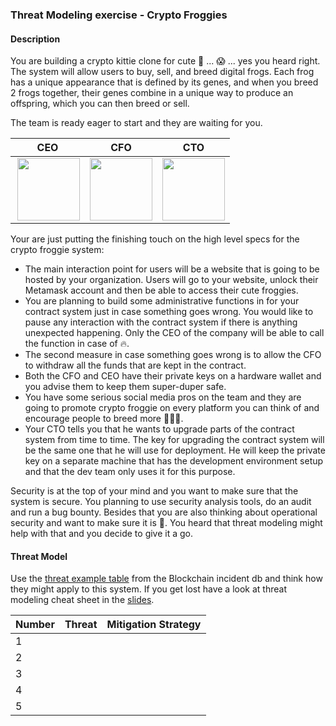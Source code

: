 ### Threat Modeling exercise - Crypto Froggies

#### Description 
You are building a crypto kittie clone for cute :frog: ... 😱 ... yes you heard right. The system will allow users to buy, sell, and breed digital frogs. Each frog has a unique appearance that is defined by its genes, and when you breed 2 frogs together, their genes combine in a unique way to produce an offspring, which you can then breed or sell. 

The team is ready eager to start and they are waiting for you. 


|  CEO |  CFO |  CTO |
|:-------------:|:-------------:|:-------------:|		
| <img height="100px"  align="right"   src="https://consequenceofsound.files.wordpress.com/2018/03/michael-scott.png"> | <img height="100px" src="https://media.giphy.com/media/ZPFQVis9WAAcE/giphy.gif"> | <img height="100px" src="https://i.stack.imgur.com/sdKcs.jpg">  |


Your are just putting the finishing touch on the high level specs for the crypto froggie system:

- The main interaction point for users will be a website that is going to be hosted by your organization. Users will go to your website, unlock their Metamask account and then be able to access their cute froggies. 
- You are planning to build some administrative functions in for your contract system just in case something goes wrong. You would like to pause any interaction with the contract system if there is anything unexpected happening. Only the CEO of the company will be able to call the function in case of :fire:.
- The second measure in case something goes wrong is to allow the CFO to withdraw all the funds that are kept in the contract.
- Both the CFO and CEO have their private keys on a hardware wallet and you advise them to keep them super-duper safe. 
- You have some serious social media pros on the team and they are going to promote crypto froggie on every platform you can think of and encourage people to breed more :frog::frog::frog:.
- Your CTO tells you that he wants to upgrade parts of the contract system from time to time. The key for upgrading the contract system will be the same one that he will use for deployment. He will keep the private key on a separate machine that has the development environment setup and that the dev team only uses it for this purpose.

Security is at the top of your mind and you want to make sure that the system is secure. You planning to use security analysis tools, do an audit and run a bug bounty. Besides that you are also thinking about operational security and want to make sure it is :100:. You heard that threat modeling might help with that and you decide to give it a go. 

#### Threat Model 

Use the [threat example table](./threat_list_blockchain_incident_db.md) from the Blockchain incident db and think how they might apply to this system. If you get lost have a look at threat modeling cheat sheet in the [slides](./../slides/How_to_Not_Get_Rekt_Volume_1_Threat_Modeling.pdf).   

| Number | Threat | Mitigation Strategy |
|--------|---------------------------------------------------------------|---------------------------------------------------------------|
| 1      |   |   |
| 2      |   |   |
| 3      |   |   |
| 4      |   |   |
| 5      |   |   |
